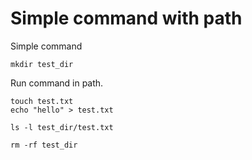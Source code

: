 
# Simple command with path

Simple command

```bash|{type:'command'}
mkdir test_dir
```

Run command in path.

```bash|{type:'command', path: 'test_dir'}
touch test.txt
echo "hello" > test.txt
```

```bash|{type:'command'}
ls -l test_dir/test.txt
```

```bash|{type:'command'}
rm -rf test_dir
```